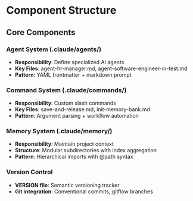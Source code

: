 # Component Structure

## Core Components

### Agent System (.claude/agents/)
- **Responsibility**: Define specialized AI agents
- **Key Files**: agent-hr-manager.md, agent-software-engineer-in-test.md
- **Pattern**: YAML frontmatter + markdown prompt

### Command System (.claude/commands/)
- **Responsibility**: Custom slash commands
- **Key Files**: save-and-release.md, init-memory-bank.md
- **Pattern**: Argument parsing + workflow automation

### Memory System (.claude/memory/)
- **Responsibility**: Maintain project context
- **Structure**: Modular subdirectories with index aggregation
- **Pattern**: Hierarchical imports with @path syntax

### Version Control
- **VERSION file**: Semantic versioning tracker
- **Git integration**: Conventional commits, gitflow branches